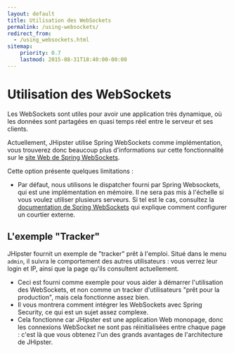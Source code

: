 ```yaml
---
layout: default
title: Utilisation des WebSockets
permalink: /using-websockets/
redirect_from:
  - /using_websockets.html
sitemap:
    priority: 0.7
    lastmod: 2015-08-31T18:40:00-00:00
---
```


# <i class="fa fa-envelope"></i> Utilisation des WebSockets

Les WebSockets sont utiles pour avoir une application très dynamique, où les données sont partagées en quasi temps réel entre le serveur et ses clients.

Actuellement, JHipster utilise Spring WebSockets comme implémentation, vous trouverez donc beaucoup plus d'informations sur cette fonctionnalité sur le [site Web de Spring WebSockets](http://docs.spring.io/spring/docs/current/spring-framework-reference/html/websocket.html).

Cette option présente quelques limitations :

- Par défaut, nous utilisons le dispatcher fourni par Spring Websockets, qui est une implémentation en mémoire. Il ne sera pas mis à l'échelle si vous voulez utiliser plusieurs serveurs. Si tel est le cas, consultez la [documentation de Spring WebSockets](http://docs.spring.io/spring/docs/current/spring-framework-reference/html/websocket.html) qui explique comment configurer un courtier externe.

## L'exemple "Tracker"

JHipster fournit un exemple de "tracker" prêt à l'emploi. Situé dans le menu `admin`, il suivra le comportement des autres utilisateurs : vous verrez leur login et IP, ainsi que la page qu'ils consultent actuellement.

- Ceci est fourni comme exemple pour vous aider à démarrer l'utilisation des WebSockets, et non comme un tracker d'utilisateurs "prêt pour la production", mais cela fonctionne assez bien.
- Il vous montrera comment intégrer les WebSockets avec Spring Security, ce qui est un sujet assez complexe.
- Cela fonctionne car JHipster est une application Web monopage, donc les connexions WebSocket ne sont pas réinitialisées entre chaque page : c'est là que vous obtenez l'un des grands avantages de l'architecture de JHipster.